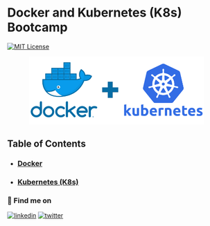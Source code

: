 # Docker and Kubernetes (K8s) Bootcamp
[![MIT License](https://img.shields.io/badge/License-MIT-green.svg)](https://choosealicense.com/licenses/mit/)

<p align="center">
<img src="assets/docker-k8s.png" width=80% height=60%>
</p>


## Table of Contents

* ### [Docker](docker)
* ### [Kubernetes (K8s)](k8s)



### 🔗 Find me on
[![linkedin](https://img.shields.io/badge/linkedin-0A66C2?style=for-the-badge&logo=linkedin&logoColor=white)](www.linkedin.com/in/meqdad-darwish)
[![twitter](https://img.shields.io/badge/twitter-1DA1F2?style=for-the-badge&logo=twitter&logoColor=white)](https://twitter.com/MeqdadDev)